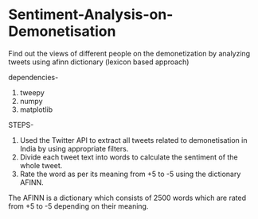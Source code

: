 # Sentiment-Analysis-on-Demonetisation
Find out the views of different people on the demonetization by analyzing tweets using afinn dictionary  (lexicon based approach)

dependencies-
1. tweepy
2. numpy
3. matplotlib

STEPS-
 1. Used the Twitter API to extract all tweets related to demonetisation in India by using appropriate filters. 
 2. Divide each tweet text into words to calculate the sentiment of the whole tweet.
 3. Rate the word as per its meaning from +5 to -5 using the dictionary AFINN.

The AFINN is a dictionary which consists of 2500 words which are rated from +5 to -5 depending on their meaning.
